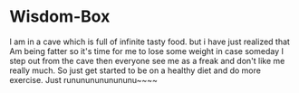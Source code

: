 # Wisdom-Box
I am in a cave which is full of infinite tasty food. but i have just realized that Am being fatter so it's time for me to lose some weight in case someday I step out from the cave then everyone see me as a freak and don't like me really much. So just get started to be on a healthy diet and do more exercise. Just runununununununu~~~~
